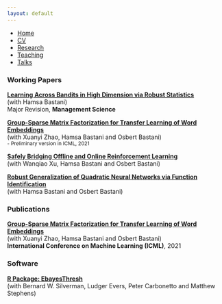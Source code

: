 ```yaml
---
layout: default
---
```


<ul>
<li><a href="./">Home</a></li>
<li><a href="./CV.pdf">CV</a></li>
<li><a href="./research.html">Research</a></li>
<li><a href="./teaching.html">Teaching</a></li>
<li><a href="./talks.html">Talks</a></li>
</ul>

<div>
<h3>Working Papers</h3>

<p><a href="https://arxiv.org/abs/2112.14233"><b>Learning Across Bandits in High Dimension via Robust Statistics</b></a><br>
(with Hamsa Bastani)<br>
Major Revision, <b>Management Science</b></p>

<p><a href="https://arxiv.org/abs/2104.08928"><b>Group-Sparse Matrix Factorization for Transfer Learning of Word Embeddings</b></a><br>
(with Xuanyi Zhao, Hamsa Bastani and Osbert Bastani)<br>
<small>- Preliminary version in ICML, 2021</small></p>

<p><a href="https://arxiv.org/abs/2110.13060"><b>Safely Bridging Offline and Online Reinforcement Learning</b></a><br>
(with Wanqiao Xu, Hamsa Bastani and Osbert Bastani)</p>

<p><a href="https://arxiv.org/abs/2109.10935"><b>Robust Generalization of Quadratic Neural Networks via Function Identification</b></a><br>
(with Hamsa Bastani and Osbert Bastani)</p>

<h3>Publications</h3>

<p><a href="http://proceedings.mlr.press/v139/xu21l.html"><b>Group-Sparse Matrix Factorization for Transfer Learning of Word Embeddings</b></a><br>
(with Xuanyi Zhao, Hamsa Bastani and Osbert Bastani)<br>
<b>International Conference on Machine Learning (ICML)</b>, 2021</p>

<h3>Software</h3>

<p><a href="https://github.com/stephenslab/EbayesThresh"><b>R Package: EbayesThresh</b></a><br>
(with Bernard W. Silverman, Ludger Evers, Peter Carbonetto and Matthew Stephens)<br></p>
</div>

